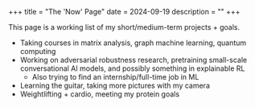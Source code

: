 +++
title = "The 'Now' Page"
date = 2024-09-19
description = ""
+++

This page is a working list of my short/medium-term projects + goals.

- Taking courses in matrix analysis, graph machine learning, quantum computing
- Working on adversarial robustness research, pretraining small-scale conversational AI models, and possibly something in explainable RL
    - Also trying to find an internship/full-time job in ML
- Learning the guitar, taking more pictures with my camera
- Weightlifting + cardio, meeting my protein goals
